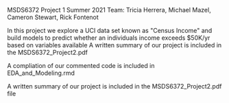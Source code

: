 MSDS6372 Project 1 Summer 2021 
Team: Tricia Herrera, Michael Mazel, Cameron Stewart, Rick Fontenot

In this project we explore a UCI data set known as "Census Income" and build models to predict whether an individuals income exceeds $50K/yr based on variables available
A written summary of our project is included in the  MSDS6372_Project2.pdf

A compliation of our commented code is included in EDA_and_Modeling.rmd

A written summary of our project is included in the MSDS6372_Project2.pdf file
